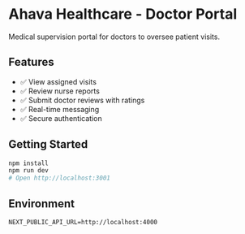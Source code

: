 # Ahava Healthcare - Doctor Portal

Medical supervision portal for doctors to oversee patient visits.

## Features

- ✅ View assigned visits
- ✅ Review nurse reports
- ✅ Submit doctor reviews with ratings
- ✅ Real-time messaging
- ✅ Secure authentication

## Getting Started

```bash
npm install
npm run dev
# Open http://localhost:3001
```

## Environment

```env
NEXT_PUBLIC_API_URL=http://localhost:4000
```


